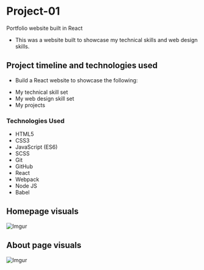 # Project-01
Portfolio website built in React

- This was a website built to showcase my technical skills and web design skills.

## Project timeline and technologies used

- Build a React website to showcase the following:
* My technical skill set
* My web design skill set
* My projects

### Technologies Used
* HTML5
* CSS3
* JavaScript (ES6)
* SCSS
* Git
* GitHub
* React
* Webpack
* Node JS
* Babel

## Homepage visuals
![Imgur](https://github.com/GayashanDeshapriya/my_portfolio/blob/master/src/images/Project%20images/full-stack.jpg)

## About page visuals
![Imgur](https://github.com/GayashanDeshapriya/my_portfolio/blob/master/src/images/Project%20images/About.jpg)


